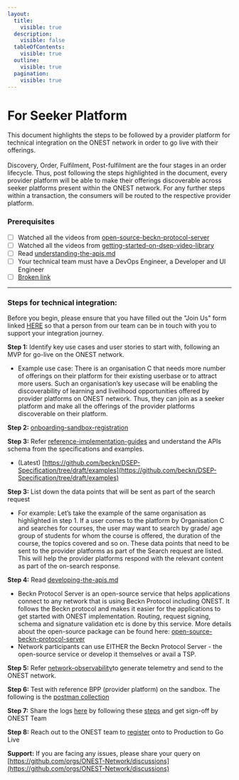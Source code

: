 ```yaml
---
layout:
  title:
    visible: true
  description:
    visible: false
  tableOfContents:
    visible: true
  outline:
    visible: true
  pagination:
    visible: true
---
```


# For Seeker Platform

This document highlights the steps to be followed by a provider platform for technical integration on the ONEST network in order to go live with their offerings. \
\
Discovery, Order, Fulfilment, Post-fulfilment are the four stages  in an order lifecycle. Thus, post following the steps highlighted in the document, every provider platform will be able to make their offerings discoverable across seeker platforms present within the ONEST network. For any further steps within a transaction, the consumers will be routed to the respective provider platform.

### **Prerequisites**&#x20;

* [ ] Watched all the videos from [open-source-beckn-protocol-server](../learn/integration-of-adaptors/open-source-beckn-protocol-server/ "mention")
* [ ] Watched all the videos from [getting-started-on-dsep-video-library](../learn/getting-started-on-dsep-video-library/ "mention")
* [ ] Read [understanding-the-apis.md](../learn/understanding-the-apis.md "mention")
* [ ] Your technical team must have a DevOps Engineer, a Developer and UI Engineer&#x20;
* [ ] [Broken link](broken-reference "mention")

***

### **Steps for technical integration:**

Before you begin, please ensure that you have filled out the "Join Us" form linked [HERE](https://onest.network/join-us) so that a person from our team can be in touch with you to support your integration journey.&#x20;

**Step 1:** Identify key use cases and user stories to start with, following an MVP for go-live on the ONEST network.

* Example use case: There is an organisation C that needs more number of offerings on their platform for their existing userbase or to attract more users. Such an organisation’s key usecase will be enabling the discoverability of learning and livelihood opportunities offered by provider platforms on ONEST network. Thus, they can join as a seeker platform and make all the offerings of the provider platforms discoverable on their platform.

**Step 2:** [onboarding-sandbox-registration](../onboarding-sandbox-registration/ "mention")

**Step 3:** Refer [reference-implementation-guides](../learn/reference-implementation-guides/ "mention") and understand the APIs schema from the  specifications and examples.

* (Latest) [https://github.com/beckn/DSEP-Specification/tree/draft/examples](https://github.com/beckn/DSEP-Specification/tree/draft/examples)

**Step 3:** List down the data points that will be sent as part of the search request

* For example: Let’s take the example of the same organisation as highlighted in step 1. If a user comes to the platform by Organisation C and searches for courses, the user may want to search by grade/ age group of students for whom the course is offered, the duration of the course, the topics covered and so on. These data points that need to be sent to the provider platforms as part of the Search request are listed. This will help the provider platforms respond with the relevant content as part of the on-search response.

**Step 4:** Read [developing-the-apis.md](../learn/developing-the-apis.md "mention")

* Beckn Protocol Server is an open-source service that helps applications connect to any network that is using Beckn Protocol including ONEST. It follows the Beckn protocol and makes it easier for the applications to get started with ONEST implementation. Routing, request signing, schema and signature validation etc is done by this service. More details about the open-source package can be found here: [open-source-beckn-protocol-server](../learn/integration-of-adaptors/open-source-beckn-protocol-server/ "mention")&#x20;
* Network participants can use EITHER the Beckn Protocol Server - the open-source service or develop it themselves or avail a TSP.

**Step 5:** Refer [network-observability](../network-observability/ "mention")to generate telemetry and send to the ONEST network.

**Step 6:** Test with reference BPP (provider platform) on the sandbox. The following is the [postman collection](https://raw.githubusercontent.com/beckn/DSEP-Specification/draft/examples/postman-collection/sandbox-sample-collection.json)

**Step 7:** Share the logs [here](https://github.com/ONEST-Network/verification-logs) by following these [steps](https://github.com/ONEST-Network/verification-logs/blob/main/README.md) and get sign-off by ONEST Team

**Step 8:**  Reach out to the ONEST team to [register](https://prod.onest.network/login) onto to Production to Go Live

**Support:** If you are facing any issues, please share your query on [https://github.com/orgs/ONEST-Network/discussions](https://github.com/orgs/ONEST-Network/discussions)

